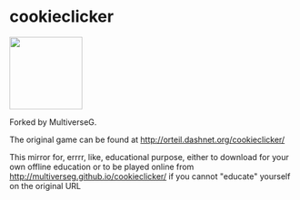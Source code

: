 # cookieclicker

<img src="img/perfectCookie.png" width="128">

Forked by MultiverseG.

The original game can be found at http://orteil.dashnet.org/cookieclicker/

This mirror for, errrr, like, educational purpose, either to download for your own offline education or to be played online from http://multiverseg.github.io/cookieclicker/ if you cannot "educate" yourself on the original URL
